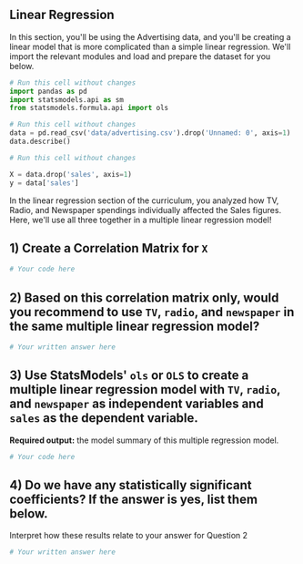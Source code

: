 ## Linear Regression

In this section, you'll be using the Advertising data, and you'll be creating a linear model that is more complicated than a simple linear regression. We'll import the relevant modules and load and prepare the dataset for you below.


```python
# Run this cell without changes
import pandas as pd
import statsmodels.api as sm
from statsmodels.formula.api import ols
```


```python
# Run this cell without changes
data = pd.read_csv('data/advertising.csv').drop('Unnamed: 0', axis=1)
data.describe()
```


```python
# Run this cell without changes

X = data.drop('sales', axis=1)
y = data['sales']
```

In the linear regression section of the curriculum, you analyzed how TV, Radio, and Newspaper spendings individually affected the Sales figures. Here, we'll use all three together in a multiple linear regression model!

## 1) Create a Correlation Matrix for `X`


```python
# Your code here
```

## 2) Based on this correlation matrix only, would you recommend to use `TV`, `radio`, and `newspaper` in the same multiple linear regression model?


```python
# Your written answer here
```

## 3) Use StatsModels' `ols` or `OLS` to create a multiple linear regression model with `TV`, `radio`, and `newspaper` as independent variables and `sales` as the dependent variable.

**Required output:** the model summary of this multiple regression model.


```python
# Your code here
```

## 4) Do we have any statistically significant coefficients? If the answer is yes, list them below.

Interpret how these results relate to your answer for Question 2


```python
# Your written answer here
```


```python

```
